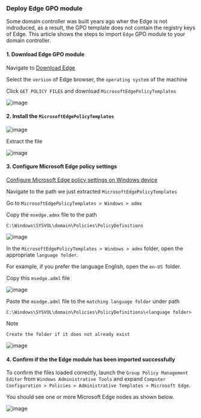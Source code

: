 ### Deploy Edge GPO module

Some domain controller was built years ago wher the Edge is not indroduced, as a result, the GPO template does not contain the registry keys of Edge.
This article shows the steps to import `Edge` GPO module to your domain controller.

#### 1. Download Edge GPO module
Navigate to [Download Edge](https://www.microsoft.com/en-us/edge/business/download)

Select the `version` of Edge browser, the `operating system` of the machine

Click `GET POLICY FILES` and download `MicrosoftEdgePolicyTemplates`

![image](https://user-images.githubusercontent.com/96930989/211276445-0b7f5f29-de30-44e3-85ef-1507f50b577a.png)

#### 2. Install the `MicrosoftEdgePolicyTemplates`
![image](https://user-images.githubusercontent.com/96930989/211276581-c06811e2-c99b-436a-b3e6-c54a8744e9d3.png)

Extract the file

![image](https://user-images.githubusercontent.com/96930989/211276657-3549dd76-5b80-4a39-81a0-7b9699eaaa42.png)

#### 3. Configure Microsoft Edge policy settings
[Configure Microsoft Edge policy settings on Windows device](shttps://learn.microsoft.com/en-us/deployedge/configure-microsoft-edge)

Navigate to the path we just extracted `MicrosoftEdgePolicyTemplates`

Go to `MicrosoftEdgePolicyTemplates > Windows > admx`

Copy the `msedge.admx` file to the path 
```
C:\Windows\SYSVOL\domain\Policies\PolicyDefinitions
```
![image](https://user-images.githubusercontent.com/96930989/211277494-f523c3ab-e859-4e58-9e35-25008e8487a3.png)

In the `MicrosoftEdgePolicyTemplates > Windows > admx` folder, open the appropriate `language folder`.  

For example, if you prefer the language English, open the `en-US `folder.

Copy this `msedge.adml` file

![image](https://user-images.githubusercontent.com/96930989/211277566-6ed25c87-c26c-4fba-92bb-db2c3787dfed.png)

Paste the `msedge.adml` file to the `matching language folder` under path
```
C:\Windows\SYSVOL\domain\Policies\PolicyDefinitions\<language folder>
```

Note
```
Create the folder if it does not already exist
```
![image](https://user-images.githubusercontent.com/96930989/211278311-723d417a-b0f1-4b48-86bf-66fb5a14e28d.png)


#### 4. Confirm if the the Edge module has been imported successfully
To confirm the files loaded correctly, launch the `Group Policy Management Editor` from `Windows Administrative Tools` and expand `Computer Configuration > Policies > Administrative Templates > Microsoft Edge`. 

You should see one or more Microsoft Edge nodes as shown below.

![image](https://user-images.githubusercontent.com/96930989/211278734-a395192a-d911-4fe5-a352-1dd7f42552c9.png)





